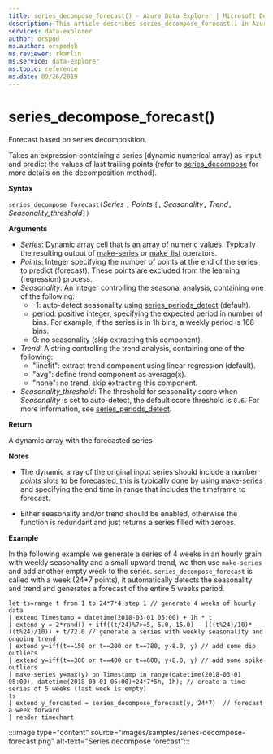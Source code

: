 ```yaml
---
title: series_decompose_forecast() - Azure Data Explorer | Microsoft Docs
description: This article describes series_decompose_forecast() in Azure Data Explorer.
services: data-explorer
author: orspod
ms.author: orspodek
ms.reviewer: rkarlin
ms.service: data-explorer
ms.topic: reference
ms.date: 09/26/2019
---
```

# series_decompose_forecast()

Forecast based on series decomposition.

Takes an expression containing a series (dynamic numerical array) as input and predict the values of last
trailing points (refer to [series_decompose](series-decomposefunction.md) for more details on the decomposition method).
 
**Syntax**

`series_decompose_forecast(`*Series* `,` *Points* `[,` *Seasonality*`,` *Trend*`,` *Seasonality_threshold*`])`

**Arguments**

* *Series*: Dynamic array cell that is an array of numeric values. Typically the resulting output of [make-series](make-seriesoperator.md) or [make_list](makelist-aggfunction.md) operators.
* *Points*: Integer specifying the number of points at the end of the series to predict (forecast). These points are excluded from the learning (regression) process.
* *Seasonality*: An integer controlling the seasonal analysis, containing one of the following:
    * -1: auto-detect seasonality using [series_periods_detect](series-periods-detectfunction.md) (default). 
    * period: positive integer, specifying the expected period in number of bins. For example, if the series is in 1h bins, a weekly period is 168 bins.
    * 0: no seasonality (skip extracting this component).   
* *Trend*: A string controlling the trend analysis, containing one of the following:
    * "linefit": extract trend component using linear regression (default).    
    * "avg": define trend component as average(x).
    * "none": no trend, skip extracting this component.   
* *Seasonality_threshold*: The threshold for seasonality score when *Seasonality* is set to auto-detect, the default score threshold is `0.6`. For more information, see [series_periods_detect](series-periods-detectfunction.md).

**Return**

 A dynamic array with the forecasted series
  

**Notes**

* The dynamic array of the original input series should include a number *points* slots to be forecasted, this is typically done by using [make-series](make-seriesoperator.md) and specifying the end time in range that includes the timeframe to forecast.
    
* Either seasonality and/or trend should be enabled, otherwise the function is redundant and just returns a series filled with zeroes.

**Example**

In the following example we generate a series of 4 weeks in an hourly grain with weekly seasonality and a small upward trend, we then use `make-series` and add another empty week to the series. `series_decompose_forecast` is called with a week (24*7 points), it automatically detects the seasonality and trend and generates a forecast of the entire 5 weeks period. 

```kusto
let ts=range t from 1 to 24*7*4 step 1 // generate 4 weeks of hourly data
| extend Timestamp = datetime(2018-03-01 05:00) + 1h * t 
| extend y = 2*rand() + iff((t/24)%7>=5, 5.0, 15.0) - (((t%24)/10)*((t%24)/10)) + t/72.0 // generate a series with weekly seasonality and ongoing trend
| extend y=iff(t==150 or t==200 or t==780, y-8.0, y) // add some dip outliers
| extend y=iff(t==300 or t==400 or t==600, y+8.0, y) // add some spike outliers
| make-series y=max(y) on Timestamp in range(datetime(2018-03-01 05:00), datetime(2018-03-01 05:00)+24*7*5h, 1h); // create a time series of 5 weeks (last week is empty)
ts 
| extend y_forcasted = series_decompose_forecast(y, 24*7)  // forecast a week forward
| render timechart 
```

:::image type="content" source="images/samples/series-decompose-forecast.png" alt-text="Series decompose forecast":::
